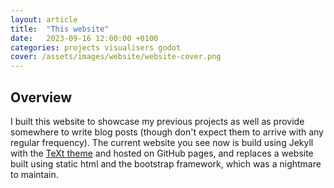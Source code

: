 ```yaml
---
layout: article
title:  "This website"
date:   2023-09-16 12:00:00 +0100
categories: projects visualisers godot
cover: /assets/images/website/website-cover.png
---
```


## Overview

I built this website to showcase my previous projects as well as provide somewhere to write blog posts (though don't expect them to arrive with any regular frequency).
The current website you see now is build using Jekyll with the [TeXt theme](https://github.com/kitian616/jekyll-TeXt-theme) and hosted on GitHub pages, and replaces a website built using static html and the bootstrap framework, which was a nightmare to maintain.

